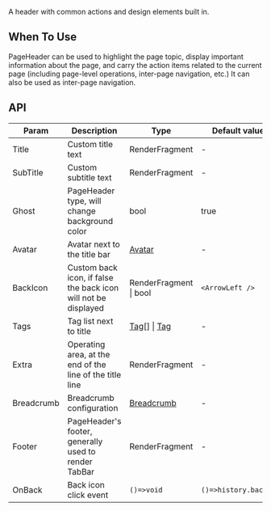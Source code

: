 ﻿A header with common actions and design elements built in.

## When To Use

PageHeader can be used to highlight the page topic, display important information about the page, and carry the action items related to the current page (including page-level operations, inter-page navigation, etc.) It can also be used as inter-page navigation.

## API

| Param | Description | Type | Default value | Version |
| --- | --- | --- | --- | --- |
| Title | Custom title text | RenderFragment | - |  |
| SubTitle | Custom subtitle text | RenderFragment | - |  |
| Ghost | PageHeader type, will change background color | bool | true |  |
| Avatar | Avatar next to the title bar | [Avatar](/components/avatar/) | - |  |
| BackIcon | Custom back icon, if false the back icon will not be displayed | RenderFragment \| bool | `<ArrowLeft />` |  |
| Tags | Tag list next to title | [Tag](/components/tag/)[] \| [Tag](/components/tag/) | - |  |
| Extra | Operating area, at the end of the line of the title line | RenderFragment | - |  |
| Breadcrumb | Breadcrumb configuration | [Breadcrumb](/components/breadcrumb/) | - |  |
| Footer | PageHeader's footer, generally used to render TabBar | RenderFragment | - |  |
| OnBack | Back icon click event | `()=>void` | `()=>history.back()` |  |